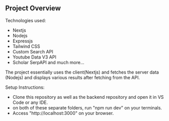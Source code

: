 ## Project Overview

Technologies used:
- Nextjs
- Nodejs
- Expressjs
- Tailwind CSS
- Custom Search API
- Youtube Data V3 API
- Scholar SerpAPI
  and much more...

The project essentially uses the client(Nextjs) and fetches the server data (Nodejs) and displays various results after fetching from the API.

Setup Instructions:
- Clone this repository as well as the backend repository and open it in VS Code or any IDE.
- on both of these separate folders, run "npm run dev" on your terminals.
- Access "http://localhost:3000" on your browser.
